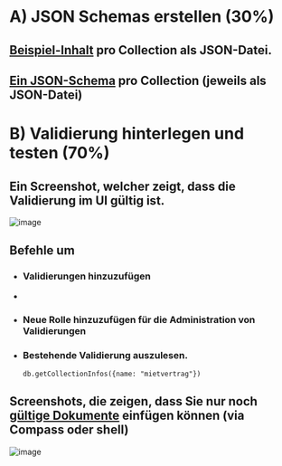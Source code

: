 # A) JSON Schemas erstellen (30%)
## [Beispiel-Inhalt](src/beispiele/) pro Collection als JSON-Datei.
## [Ein JSON-Schema](src/schemas/) pro Collection (jeweils als JSON-Datei)
# B) Validierung hinterlegen und testen (70%)
## Ein Screenshot, welcher zeigt, dass die Validierung im UI gültig ist.
![image](https://github.com/user-attachments/assets/5d4b7c57-3640-4cb4-9ad6-0c64606a076f)
## Befehle um
- ### Validierungen hinzuzufügen
- ```powershell
  
- ### Neue Rolle hinzuzufügen für die Administration von Validierungen
- ### Bestehende Validierung auszulesen.
  ```powerhsell
  db.getCollectionInfos({name: "mietvertrag"})
  ```
## Screenshots, die zeigen, dass Sie nur noch [gültige Dokumente](src/wrongData.js) einfügen können (via Compass oder shell)
![image](https://github.com/user-attachments/assets/80d5c5df-3050-4480-bd07-6af33bb8cda1)
